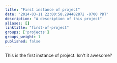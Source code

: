 ```yaml
---
title: "First instance of project"
date: "2014-03-11 22:00:58.294482872 -0700 PDT"
description: "A description of this project"
aliases: []
linktitle: "first-of-project"
groups: ['projects']
groups_weight: 1
published: false
---
```


This is the first instance of project. Isn't it awesome?